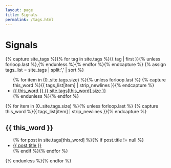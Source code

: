```yaml
---
layout: page
title: Signals
permalink: /tags.html
---
```


# Signals

{% capture site_tags %}{% for tag in site.tags %}{{ tag | first }}{% unless forloop.last %},{% endunless %}{% endfor %}{% endcapture %}
{% assign tags_list = site_tags | split:',' | sort %}

<ul class="entry-meta">
  {% for item in (0..site.tags.size) %}{% unless forloop.last %}
  {% capture this_word %}{{ tags_list[item] | strip_newlines }}{% endcapture %}
  <li><a href="#{{ this_word }}" class="tag"><span class="term">{{ this_word }}</span> <span class="count">{{ site.tags[this_word].size }}</span></a></li>
  {% endunless %}{% endfor %}
</ul>
{% for item in (0..site.tags.size) %}{% unless forloop.last %}
{% capture this_word %}{{ tags_list[item] | strip_newlines }}{% endcapture %}
   <h2 id="{{ this_word }}" class="tag-heading">{{ this_word }}</h2>
   <ul>
    {% for post in site.tags[this_word] %}{% if post.title != null %}
    <li class="entry-title"><a href="{{ site.url }}{{ post.url }}" title="{{ post.title }}">{{ post.title }}</a></li>
    {% endif %}{% endfor %}
  </ul>
{% endunless %}{% endfor %}

